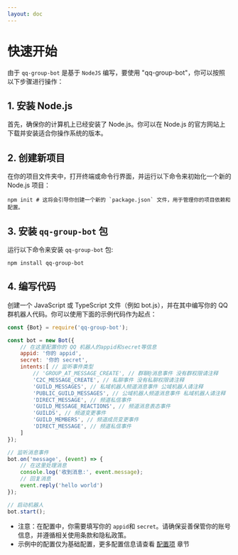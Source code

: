 ```yaml
---
layout: doc
---
```

# 快速开始
由于 `qq-group-bot` 是基于 `NodeJS` 编写，要使用 "qq-group-bot"，你可以按照以下步骤进行操作：
## 1. 安装 Node.js
首先，确保你的计算机上已经安装了 Node.js。你可以在 Node.js 的官方网站上下载并安装适合你操作系统的版本。
## 2. 创建新项目
在你的项目文件夹中，打开终端或命令行界面，并运行以下命令来初始化一个新的 Node.js 项目：
```shell
npm init # 这将会引导你创建一个新的 `package.json` 文件，用于管理你的项目依赖和配置。
```
## 3. 安装 `qq-group-bot` 包
运行以下命令来安装 `qq-group-bot` 包:
```shell
npm install qq-group-bot
```
## 4. 编写代码
创建一个 JavaScript 或 TypeScript 文件（例如 bot.js），并在其中编写你的 QQ 群机器人代码。你可以使用下面的示例代码作为起点：
```javascript
const {Bot} = require('qq-group-bot');

const bot = new Bot({
	// 在这里配置你的 QQ 机器人的appid和secret等信息
    appid: '你的 appid',
    secret: '你的 secret',
    intents:[ // 监听事件类型
        // 'GROUP_AT_MESSAGE_CREATE', // 群聊@消息事件 没有群权限请注释
	    'C2C_MESSAGE_CREATE', // 私聊事件 没有私聊权限请注释
	    'GUILD_MESSAGES', // 私域机器人频道消息事件 公域机器人请注释
	    'PUBLIC_GUILD_MESSAGES', // 公域机器人频道消息事件 私域机器人请注释
	    'DIRECT_MESSAGE', // 频道私信事件
	    'GUILD_MESSAGE_REACTIONS', // 频道消息表态事件
	    'GUILDS', // 频道变更事件
	    'GUILD_MEMBERS', // 频道成员变更事件
	    'DIRECT_MESSAGE', // 频道私信事件
    ]
});

// 监听消息事件
bot.on('message', (event) => {
	// 在这里处理消息
	console.log('收到消息:', event.message);
	// 回复消息
	event.reply('hello world')
});

// 启动机器人
bot.start();
```

- 注意：在配置中，你需要填写你的 `appid`和 `secret`。请确保妥善保管你的账号信息，并遵循相关使用条款和隐私政策。
- 示例中的配置仅为基础配置，更多配置信息请查看 [配置项](../config.md) 章节


